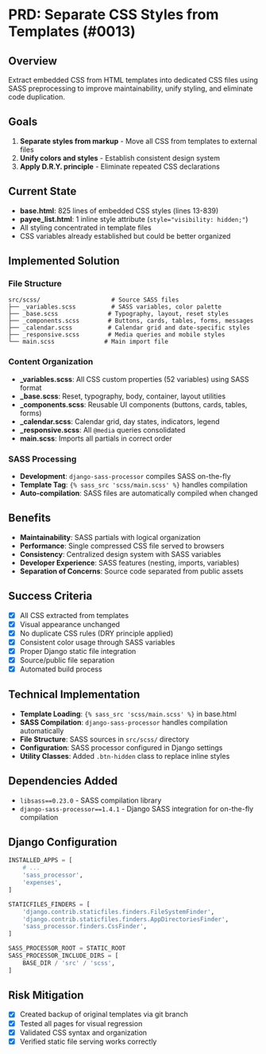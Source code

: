 # PRD: Separate CSS Styles from Templates (#0013)

## Overview

Extract embedded CSS from HTML templates into dedicated CSS files using SASS preprocessing to
improve maintainability, unify styling, and eliminate code duplication.

## Goals

1. **Separate styles from markup** - Move all CSS from templates to external files
2. **Unify colors and styles** - Establish consistent design system
3. **Apply D.R.Y. principle** - Eliminate repeated CSS declarations

## Current State

- **base.html**: 825 lines of embedded CSS styles (lines 13-839)
- **payee_list.html**: 1 inline style attribute (`style="visibility: hidden;"`)
- All styling concentrated in template files
- CSS variables already established but could be better organized

## Implemented Solution

### File Structure

```text
src/scss/                    # Source SASS files
├── _variables.scss          # SASS variables, color palette
├── _base.scss              # Typography, layout, reset styles  
├── _components.scss        # Buttons, cards, tables, forms, messages
├── _calendar.scss          # Calendar grid and date-specific styles
├── _responsive.scss        # Media queries and mobile styles
└── main.scss              # Main import file
```

### Content Organization

- **_variables.scss**: All CSS custom properties (52 variables) using SASS format
- **_base.scss**: Reset, typography, body, container, layout utilities
- **_components.scss**: Reusable UI components (buttons, cards, tables, forms)
- **_calendar.scss**: Calendar grid, day states, indicators, legend
- **_responsive.scss**: All `@media` queries consolidated
- **main.scss**: Imports all partials in correct order

### SASS Processing

- **Development**: `django-sass-processor` compiles SASS on-the-fly
- **Template Tag**: `{% sass_src 'scss/main.scss' %}` handles compilation
- **Auto-compilation**: SASS files are automatically compiled when changed

## Benefits

- **Maintainability**: SASS partials with logical organization
- **Performance**: Single compressed CSS file served to browsers
- **Consistency**: Centralized design system with SASS variables
- **Developer Experience**: SASS features (nesting, imports, variables)
- **Separation of Concerns**: Source code separated from public assets

## Success Criteria

- [x] All CSS extracted from templates
- [x] Visual appearance unchanged
- [x] No duplicate CSS rules (DRY principle applied)
- [x] Consistent color usage through SASS variables
- [x] Proper Django static file integration
- [x] Source/public file separation
- [x] Automated build process

## Technical Implementation

- **Template Loading**: `{% sass_src 'scss/main.scss' %}` in base.html
- **SASS Compilation**: `django-sass-processor` handles compilation automatically
- **File Structure**: SASS sources in `src/scss/` directory
- **Configuration**: SASS processor configured in Django settings
- **Utility Classes**: Added `.btn-hidden` class to replace inline styles

## Dependencies Added

- `libsass==0.23.0` - SASS compilation library
- `django-sass-processor==1.4.1` - Django SASS integration for on-the-fly compilation

## Django Configuration

```python
INSTALLED_APPS = [
    # ...
    'sass_processor',
    'expenses',
]

STATICFILES_FINDERS = [
    'django.contrib.staticfiles.finders.FileSystemFinder',
    'django.contrib.staticfiles.finders.AppDirectoriesFinder',
    'sass_processor.finders.CssFinder',
]

SASS_PROCESSOR_ROOT = STATIC_ROOT
SASS_PROCESSOR_INCLUDE_DIRS = [
    BASE_DIR / 'src' / 'scss',
]
```

## Risk Mitigation

- [x] Created backup of original templates via git branch
- [x] Tested all pages for visual regression
- [x] Validated CSS syntax and organization
- [x] Verified static file serving works correctly
